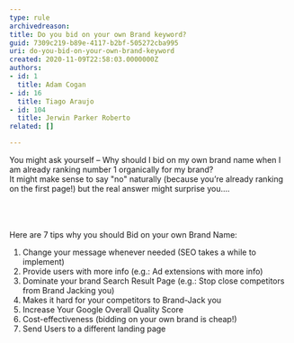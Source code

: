 ```yaml
---
type: rule
archivedreason: 
title: Do you bid on your own Brand keyword?
guid: 7309c219-b89e-4117-b2bf-505272cba995
uri: do-you-bid-on-your-own-brand-keyword
created: 2020-11-09T22:58:03.0000000Z
authors:
- id: 1
  title: Adam Cogan
- id: 16
  title: Tiago Araujo
- id: 104
  title: Jerwin Parker Roberto
related: []

---
```



​You might ask yourself – Why should I bid on my own brand name when I am already ranking number 1 organically for my brand?<br>It might make sense to say&#160;&quot;no&quot;&#160;naturally (because you’re already ranking on the first page!) but the real answer might surprise you....<br><br>
<br><excerpt class='endintro'></excerpt><br>
<p class="ssw15-rteElement-P">Here are 7 tips why you should Bid on your own Brand Name&#58;<br></p><ol><li>Change your message whenever needed (SEO takes a while to implement)</li><li>Provide users with more info (e.g.&#58; Ad extensions with more info)</li><li>Dominate your brand Search Result Page (e.g.&#58; Stop close competitors from Brand Jacking you)</li><li>Makes it hard for your competitors to Brand-Jack you<br></li><li>Increase Your Google Overall Quality Score</li><li>Cost-effectiveness (bidding on your own brand is cheap!)<br></li><li>Send Users to a different landing page<br></li></ol>


